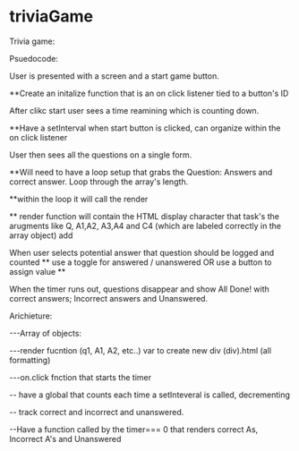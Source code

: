 # triviaGame

Trivia game:

Psuedocode:

User is presented with a screen and a start game button.


**Create an initalize function that is an on click listener tied to a button's ID

After clikc start user sees a time reamining which is counting down.

**Have a setInterval when start button is clicked, can organize within the on click listener

User then sees all the questions on a single form.

**Will need to have a loop setup that grabs the Question: Answers and correct answer. Loop through the array's length. 

**within the loop it will call the render 

** render function will contain the HTML display character that task's the arugments like Q, A1,A2, A3,A4 and C4 (which are labeled correctly in the array object) add 

When user selects potential answer that question should be logged and counted
** use a toggle for answered / unanswered OR use a button to assign value
**

When the timer runs out, questions disappear and show All Done! with correct answers; Incorrect answers and Unanswered.


Arichieture:

---Array of objects:

---render fucntion (q1, A1, A2, etc..)
var to create new div
$($div).html (all formatting)

---on.click fnction that starts the timer

-- have a global that counts each time a setInteveral is called, decrementing

-- track correct and incorrect and unanswered.

--Have a function called by the timer=== 0 that renders correct As, Incorrect A's and Unanswered



